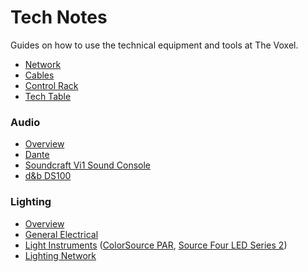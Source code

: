 # Tech Notes

Guides on how to use the technical equipment and tools at The Voxel.

- [Network](network.md)
- [Cables](cables.md)
- [Control Rack](rack.md)
- [Tech Table](tech-table.md)

### Audio

- [Overview](audio-overview.md)
- [Dante](audio-dante.md)
- [Soundcraft Vi1 Sound Console](audio-console.md)
- [d&b DS100](audio-ds100.md)

### Lighting

- [Overview](lx-overview.md)
- [General Electrical](electrical.md)
- [Light Instruments](lx-instruments.md) ([ColorSource PAR](lx-colorsource-par.md), [Source Four LED Series 2](lx-series-2.md))
- [Lighting Network](lx-network.md)
